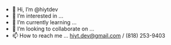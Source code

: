 - 👋 Hi, I’m @hiytdev
- 👀 I’m interested in ...
- 🌱 I’m currently learning ...
- 💞️ I’m looking to collaborate on ...
- 📫 How to reach me ...
hiyt.dev@gmail.com / ‪(818) 253-9403
<!---

--->
